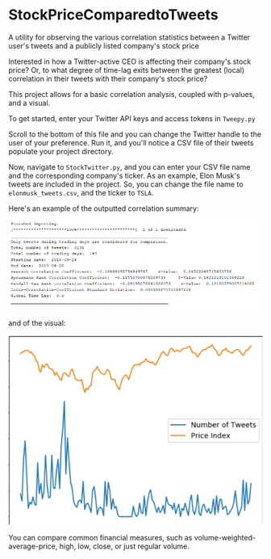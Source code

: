 # StockPriceComparedtoTweets
A utility for observing the various correlation statistics between a Twitter user's tweets and a publicly listed company's stock price

Interested in how a Twitter-active CEO is affecting their company's stock price? Or, to what degree of time-lag exits between the greatest (local) correlation in their tweets with their company's stock price?
<br>

This project allows for a basic correlation analysis, coupled with p-values, and a visual.<br>

To get started, enter your Twitter API keys and access tokens in `Tweepy.py`<br>

Scroll to the bottom of this file and you can change the Twitter handle to the user of your preference. Run it, and you'll notice a CSV file of their tweets populate your project directory.<br>


Now, navigate to `StockTwitter.py`, and you can enter your CSV file name and the corresponding company's ticker. As an example, Elon Musk's tweets are included in the project. So, you can change the file name to `elonmusk_tweets.csv`, and the ticker to `TSLA`.


Here's an example of the outputted correlation summary:

![Image of Stats](https://github.com/D-Thatcher/StockPriceComparedtoTweets/blob/master/stats.PNG)

and of the visual:

![Image of Visual](https://github.com/D-Thatcher/StockPriceComparedtoTweets/blob/master/chart.PNG)


You can compare common financial measures, such as volume-weighted-average-price, high, low, close, or just regular volume.


